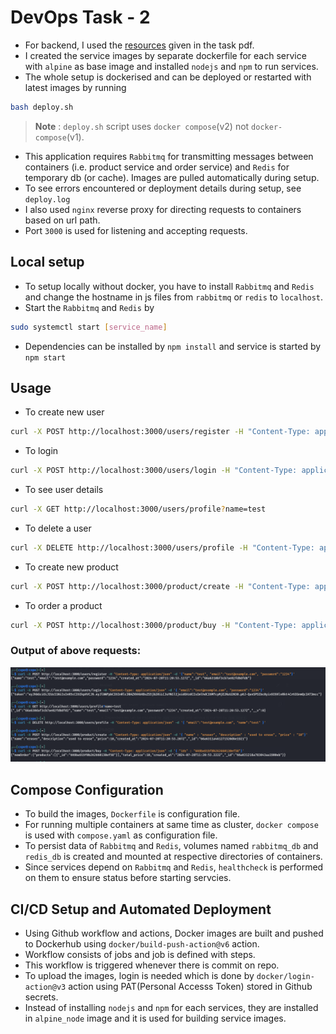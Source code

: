
# DevOps Task - 2
- For backend, I used the [resources](https://github.com/UncleWeeds/spiderTask-2) given in the task pdf.
- I created the service images by separate dockerfile for each service with `alpine` as base image and installed `nodejs` and `npm` to run services.
- The whole setup is dockerised and can be deployed or restarted with latest images by running 
```bash
bash deploy.sh
```
>__Note__ : `deploy.sh` script uses `docker compose`(v2) not `docker-compose`(v1).
- This application requires `Rabbitmq` for transmitting messages between containers (i.e. product service and order service) and `Redis` for temporary db (or cache). Images are pulled automatically during setup.
- To see errors encountered or deployment details during setup, see `deploy.log`
- I also used `nginx` reverse proxy for directing requests to containers based on url path.
- Port `3000` is used for listening and accepting requests.

## Local setup 
- To setup locally without docker, you have to install `Rabbitmq` and `Redis` and change the hostname in js files from `rabbitmq` or `redis` to `localhost`.
- Start the `Rabbitmq` and  `Redis` by 
```bash
sudo systemctl start [service_name]
```
- Dependencies can be installed by `npm install` and service is started by `npm start`

## Usage
- To create new user
```bash
curl -X POST http://localhost:3000/users/register -H "Content-Type: application/json" -d '{"name":"test", "email":"test@example.com", "password":"1234"}'
```
- To login 
```bash
curl -X POST http://localhost:3000/users/login -H "Content-Type: application/json" -d '{ "email":"test@example.com", "password":"1234"}'
```

- To see user details
```bash
curl -X GET http://localhost:3000/users/profile?name=test
```

- To delete a user
```bash
curl -X DELETE http://localhost:3000/users/profile -H "Content-Type: application/json" -d '{ "email":"test@example.com", "name":"test" }'
```

- To create new product
```bash
curl -X POST http://localhost:3000/product/create -H "Content-Type: application/json" -d '{ "name" : "eraser", "description" : "used to erase", "price" : "10"}'
```

- To order a product
```bash
curl -X POST http://localhost:3000/product/buy -H "Content-Type: application/json" -d '{ "ids" : "669ba919f0b262660130ef58"}'
```
### Output of above requests:

![sample](sample.png)

## Compose Configuration
- To build the images, `Dockerfile` is configuration file.
- For running multiple containers at same time as cluster, `docker compose` is used with `compose.yaml` as configuration file.
- To persist data of `Rabbitmq` and `Redis`, volumes named `rabbitmq_db` and `redis_db` is created and mounted at respective directories of containers.
- Since services depend on `Rabbitmq` and `Redis`, `healthcheck` is performed on them to ensure status before starting servcies.

## CI/CD Setup and Automated Deployment
- Using Github workflow and actions, Docker images are built and pushed to Dockerhub using `docker/build-push-action@v6` action.
- Workflow consists of jobs and job is defined with steps.
- This workflow is triggered whenever there is commit on repo.
- To upload the images, login is needed which is done by `docker/login-action@v3` action using PAT(Personal Accesss Token) stored in Github secrets.
- Instead of installing `nodejs` and `npm` for each services, they are installed in `alpine_node` image and it is used for building service images.

